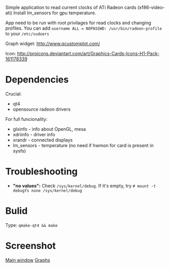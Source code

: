 Simple application to read current clocks of ATi Radeon cards (xf86-video-ati)
Install lm_sensors for gpu temperature.

App need to be run with root privilages for read clocks and changing profiles. You can add `username ALL = NOPASSWD: /usr/bin/radeon-profile` to your `/etc/sudoers`

Graph widget: http://www.qcustomplot.com/

Icon: http://proicons.deviantart.com/art/Graphics-Cards-Icons-H1-Pack-161178339

# Dependencies
Crucial:
* qt4
* opensource radeon drivers

For full funcionality:
* glxinfo - info about OpenGL, mesa
* xdriinfo - driver info
* xrandr - connected displays
* lm_sensors - temperature (no need if hwmon for card is present in sysfs)


# Troubleshooting


* __"no values":__ Check `/sys/kernel/debug`. If it's empty, try `# mount -t debugfs none /sys/kernel/debug`


# Bulid

Type: `qmake-qt4 && make`


# Screenshot
[Main window](https://docs.google.com/file/d/0B7nxOyrvj2IiSWlTeE5GdGdDejQ/edit?usp=sharing)
[Graphs](https://docs.google.com/file/d/0B7nxOyrvj2IiZ0JfdGFRM3RPUjA/edit?usp=sharing)

